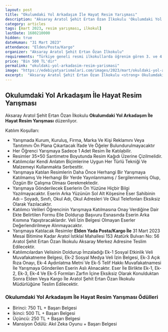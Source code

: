 ```yaml
---
layout: post
title: "Okulumdaki Yol Arkadaşım İle Hayat Resim Yarışması"
description: "Aksaray Aratol Şehit Ertan Özan İlkokulu 'Okulumdaki Yol Arkadaşım İle Hayat Resim Yarışması' düzenliyor."
category: articles
tags: [mart 2023, resim yarışması, ilkokul]
lastDate: 1680210000
hidden: true
dateHuman: "31 Mart 2023"
attendance: "Elden/Posta/Kargo"
organizer: "Aksaray Aratol Şehit Ertan Özan İlkokulu"
requirements: "Türkiye geneli resmi ilkokullarda öğrenim gören 3. ve 4.sınıf öğrencileri katılabilir."
price: "Bin 500 TL'dir"
permalink: "okuldaki-yol-arkadasim-resim-yarismasi"
image: "https://edebiyatyarismalari.com/images/2023/mart/okuldaki-yol-arkadasim-resim-yarismasi.jpg"
excerpt:  "Aksaray Aratol Şehit Ertan Özan İlkokulu <strong> Okulumdaki Yol Arkadaşım İle Hayat Resim Yarışması </strong> düzenliyor."
---
```


## Okulumdaki Yol Arkadaşım İle Hayat Resim Yarışması
Aksaray Aratol Şehit Ertan Özan İlkokulu **Okulumdaki Yol Arkadaşım İle Hayat Resim Yarışması** düzenliyor.  

Katılım Koşulları:
- Yarışmada Kurum, Kuruluş, Firma, Marka Ve Kişi Reklamını Veya Tanıtımını Ön Plana Çıkartacak İfade Ve Öğeler Bulundurulmayacaktır
- Her Öğrenci Yarışmaya Sadece 1 Adet Resim İle Katılabilir.
- Resimler 35×50 Santimetre Boyutunda Resim Kağıdı Üzerine Çizilmelidir.
- Katılımcılar Kendi Anlatım Biçimlerine Uygun Her Türlü Tekniği Ve Malzemeyi Kullanmakta Serbesttir.
- Yarışmaya Katılan Resimlerin Daha Önce Herhangi Bir Yarışmaya Katılmamış Ve Herhangi Bir Yerde Yayınlanmamış / Sergilenmemiş Olup, Özgün Bir Çalışma Olması Gerekmektedir.
- Yarışmaya Gönderilecek Eserlerin Ön Yüzüne Hiçbir Bilgi Yazılmayacaktır. Eserin Arka Yüzünün Sol Alt Köşesine Eser Sahibinin Adı – Soyadı, Sınıfı, Okul Adı, Okul Adresleri Ve Okul Telefonları Eksiksiz Olarak Yazılacaktır.
- Katılımcı Velileri Öğrencinin Yarışmaya Katılmasına Onay Verdiğine Dair Ekte Belirtilen Formu Elle Doldurup Başvuru Esnasında Eserin Arka Kısmına Yapıştıracaklardır. Veli İzin Belgesi Olmayan Eserler Değerlendirilmeye Alınmayacaktır.
- Yarışmaya Katılacak Resimler **Elden Yada Posta/Kargo İle** 31 Mart 2023 Mesai Bitimine Kadar Aratol İstiklal Mahallesi 153 Atatürk Bulvarı No: 56 Aratol Şehit Ertan Özan İlkokulu Aksaray Merkez Adresine Teslim Edilecektir.
- Katılımcılardan Velisinin Doldurup İmzaladığı Ek-1 Sosyal Etkinlik Veli Muvafakatneme Belgesi, Ek-2 Sosyal Medya Veli İzin Belgesi, Ek-3 Açık Rıza Onayı, Ek-4 Aydınlatma Metni Ve Ek-5 Telif Hakkı Muvafakatnamesi İle Yarışmaya Gönderilen Eserin Aslı Alınacaktır. Eser İle Birlikte Ek-1, Ek-2, Ek-3, Ek-4 Ve Ek-5 Formları Zarfın İçine Eksiksiz Olarak Konulduktan Sonra Elden Veya Kargo İle Aratol Şehit Ertan Özan İlkokulu Müdürlüğüne Teslim Edilecektir.


### Okulumdaki Yol Arkadaşım İle Hayat Resim Yarışması Ödülleri
- Birinci: 750 TL + Başarı Belgesi
- İkinci: 500 TL + Başarı Belgesi
- Üçüncü: 250 TL + Başarı Belgesi
- Mansiyon Ödülü: Akıl Zeka Oyunu + Başarı Belgesi